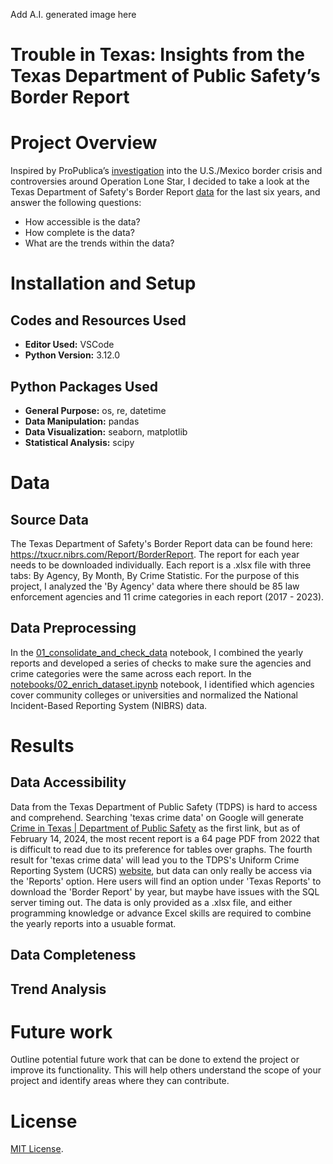 Add A.I. generated image here

# Trouble in Texas: Insights from the Texas Department of Public Safety’s Border Report

# Project Overview

Inspired by ProPublica’s [investigation](https://www.propublica.org/article/texas-governor-brags-about-his-border-initiative-the-data-doesnt-back-him-up) into the U.S./Mexico border crisis and controversies around Operation Lone Star, I decided to take a look at the Texas Department of Safety's Border Report [data](https://txucr.nibrs.com/Report/BorderReport) for the last six years, and answer the following questions:

  - How accessible is the data?
  - How complete is the data?
  - What are the trends within the data?

# Installation and Setup

## Codes and Resources Used
- **Editor Used:**  VSCode
- **Python Version:** 3.12.0

## Python Packages Used
- **General Purpose:** os, re, datetime
- **Data Manipulation:** pandas
- **Data Visualization:** seaborn, matplotlib
- **Statistical Analysis:** scipy

# Data

## Source Data
The Texas Department of Safety's Border Report data can be found here: https://txucr.nibrs.com/Report/BorderReport. 
The report for each year needs to be downloaded individually. Each report is a .xlsx file with three tabs: By Agency, By Month, By Crime Statistic. For the purpose of this project, I analyzed the 'By Agency' data where there should be 85 law enforcement agencies and 11 crime categories in each report (2017 - 2023). 

## Data Preprocessing
In the [01_consolidate_and_check_data](https://github.com/ghgeist/texas_border_data_analysis/blob/main/notebooks/01_consolidate_and_check_data.ipynb) notebook, I combined the yearly reports and developed a series of checks to make sure the agencies and crime categories were the same across each report. In the [notebooks/02_enrich_dataset.ipynb](https://github.com/ghgeist/texas_border_data_analysis/blob/main/notebooks/02_enrich_dataset.ipynb) notebook, I identified which agencies cover community colleges or universities and normalized the National Incident-Based Reporting System (NIBRS) data.

# Results
## Data Accessibility
Data from the Texas Department of Public Safety (TDPS) is hard to access and comprehend. Searching 'texas crime data' on Google will generate [Crime in Texas | Department of Public Safety](https://www.dps.texas.gov/section/crime-records/crime-texas) as the first link, but as of February 14, 2024, the most recent report is a 64 page PDF from 2022 that is difficult to read due to its preference for tables over graphs. The fourth result for 'texas crime data' will lead you to the TDPS's Uniform Crime Reporting System (UCRS) [website](https://txucr.nibrs.com/Home/Index), but data can only really be access via the 'Reports' option. Here users will find an option under 'Texas Reports' to download the 'Border Report' by year, but maybe have issues with the SQL server timing out. The data is only provided as a .xlsx file, and either programming knowledge or advance Excel skills are required to combine the yearly reports into a usuable format. 

## Data Completeness
## Trend Analysis

# Future work
Outline potential future work that can be done to extend the project or improve its functionality. This will help others understand the scope of your project and identify areas where they can contribute.


# License
[MIT License](https://opensource.org/license/mit/).
